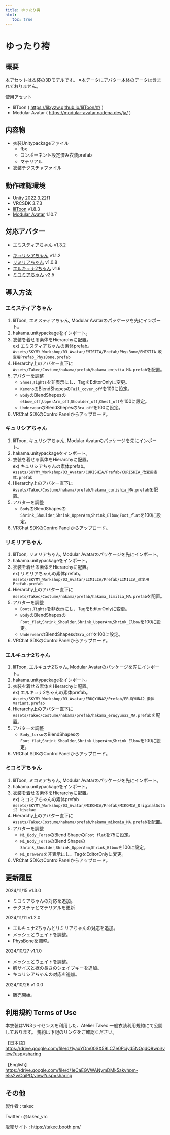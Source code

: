 ```yaml
---
title: ゆったり袴 
html:
   toc: true
---
```


# ゆったり袴

## 概要
本アセットは衣装の3Dモデルです。
※本データにアバター本体のデータは含まれておりません。

使用アセット
* lilToon ( https://lilxyzw.github.io/lilToon/#/ )
* Modular Avatar ( https://modular-avatar.nadena.dev/ja/ )

## 内容物
* 衣装Unitypackageファイル
  * fbx
  * コンポーネント設定済み衣装prefab
  * マテリアル
* 衣装テクスチャファイル

## 動作確認環境
* Unity 2022.3.22f1
* VRCSDK 3.7.3
* [lilToon](https://lilxyzw.github.io/lilToon/#/) v1.8.3
* [Modular Avatar](https://modular-avatar.nadena.dev/ja/) 1.10.7

## 対応アバター
* [エミスティアちゃん](https://skymy.booth.pm/items/2992265) v1.3.2
<!-- * [ユリスフィアちゃん](https://skymy.booth.pm/items/3486694) v1.4.1 -->
* [キュリシアちゃん](https://skymy.booth.pm/items/3990670) v1.1.2
* [リミリアちゃん](https://skymy.booth.pm/items/4365043) v1.0.8
* [エルキュナ2ちゃん](https://skymy.booth.pm/items/4926689) v1.6
* [ミコミアちゃん](https://skymy.booth.pm/items/5967855) v2.5
<!-- * [ルナールちゃん](https://booth.pm/ja/items/5319407) v1.18 -->
<!-- * [リリウムちゃん](https://booth.pm/ja/items/2745904) v1.02 -->
<!-- * [桔梗ちゃん](https://booth.pm/ja/items/3681787) v1.04 -->

## 導入方法

### エミスティアちゃん
1. lilToon, エミスティアちゃん, Modular Avatarのパッケージを先にインポート。
2. hakama.unitypackageをインポート。
3. 衣装を着せる素体をHierarchyに配置。<br>
   ex) エミスティアちゃんの素体prefab。<br>
   `Assets/SKYMY_Workshop/03_Avatar/EMISTIA/Prefab/PhysBone/EMISTIA_改変用Prefab_PhysBone.prefab`
4. Hierarchy上のアバター直下に`Assets/Takec/Costume/hakama/prefab/hakama_emistia_MA.prefab`を配置。
5. アバターを調整
   * `Shoes`,`Tights`を非表示にし、TagをEditorOnlyに変更。
   * `Kemono`のBlendShepesの`Tail_cover_off`を100に設定。
   * `Body`のBlendShepesの`elbow_off`,`UpperArm_off`,`Shoulder_off`,`Chest_off`を100に設定。
   * `Underwear`のBlendShepesの`Bra_off`を100に設定。
6. VRChat SDKのControlPanelからアップロード。

<!-- ### ユリスフィアちゃん
1. lilToon, ユリスフィアちゃん, Modular Avatarのパッケージを先にインポート。
2. hakama.unitypackageをインポート。
3. 衣装を着せる素体をHierarchyに配置。<br>
   ex) ユリスフィアちゃんの素体prefab。<br>
   `Assets/SKYMY_Workshop/03_Avatar/YRISPHERE/Prefab/PhysBone/YRISPHERE_改変用素体_PhysBone.prefab`
4. Hierarchy上のアバター直下に`Assets/Takec/Costume/hakama/prefab/hakama_yrisphere_MA.prefab`を配置。
5. アバターを調整
   * `Kneehigh`と`Underwear`を非表示にし、TagをEditorOnlyに変更。
   * `Body`のBlendShapesの`Foot_Heel`と`Leg_off`を0に設定。
6. VRChat SDKのControlPanelからアップロード。 -->

### キュリシアちゃん
1. lilToon, キュリシアちゃん, Modular Avatarのパッケージを先にインポート。
2. hakama.unitypackageをインポート。
3. 衣装を着せる素体をHierarchyに配置。<br>
   ex) キュリシアちゃんの素体prefab。<br>
   `Assets/SKYMY_Workshop/03_Avatar/CURISHIA/Prefab/CURISHIA_改変用素体.prefab`
4. Hierarchy上のアバター直下に`Assets/Takec/Costume/hakama/prefab/hakama_curishia_MA.prefab`を配置。
5. アバターを調整
   * `Body`のBlendShapesの`Shrink_Shoulder`,`Shrink_UpperArm`,`Shrink_Elbow`,`Foot_flat`を100に設定。
6. VRChat SDKのControlPanelからアップロード。

### リミリアちゃん
1. lilToon, リミリアちゃん, Modular Avatarのパッケージを先にインポート。
2. hakama.unitypackageをインポート。
3. 衣装を着せる素体をHierarchyに配置。<br>
   ex) リミリアちゃんの素体prefab。<br>
   `Assets/SKYMY_Workshop/03_Avatar/LIMILIA/Prefab/LIMILIA_改変用Prefab.prefab`
4. Hierarchy上のアバター直下に`Assets/Takec/Costume/hakama/prefab/hakama_limilia_MA.prefab`を配置。
5. アバターを調整
   * `Boots`,`Tights`を非表示にし、TagをEditorOnlyに変更。
   * `Body`のBlendShapesの`Foot_flat`,`Shrink_Shoulder`,`Shrink_UpperArm`,`Shrink_Elbow`を100に設定。
   * `Underwear`のBlendShapesの`Bra_off`を100に設定。
6. VRChat SDKのControlPanelからアップロード。

### エルキュナ2ちゃん
1. lilToon, エルキュナ2ちゃん, Modular Avatarのパッケージを先にインポート。
2. hakama.unitypackageをインポート。
3. 衣装を着せる素体をHierarchyに配置。<br>
   ex) エルキュナ2ちゃんの素体prefab。<br>
   `Assets/SKYMY_Workshop/03_Avatar/ERUQYUNA2/Prefab/ERUQYUNA2_素体Variant.prefab`
4. Hierarchy上のアバター直下に`Assets/Takec/Costume/hakama/prefab/hakama_eruqyuna2_MA.prefab`を配置。
5. アバターを調整
   * `Body_torso`のBlendShapesの`Foot_flat`,`Shrink_Shoulder`,`Shrink_UpperArm`,`Shrink_Elbow`を100に設定。
6. VRChat SDKのControlPanelからアップロード。

### ミコミアちゃん
1. lilToon, ミコミアちゃん, Modular Avatarのパッケージを先にインポート。
2. hakama.unitypackageをインポート。
3. 衣装を着せる素体をHierarchyに配置。<br>
   ex) ミコミアちゃんの素体prefab<br>
   `Assets/SKYMY_Workshop/03_Avatar/MIKOMIA/Prefab/MIKOMIA_OriginalSotai2_kisekae`
4. Hierarchy上のアバター直下に`Assets/Takec/Costume/hakama/prefab/hakama_mikomia_MA.prefab`を配置。
5. アバターを調整
   * `Mi_Body_Torso`のBlend Shapeの`Foot flat`を75に設定。
   * `Mi_Body_Torso`のBlend Shapeの`Shrink_Shoulder`,`Shrink_UpperArm`,`Shrink_Elbow`を100に設定。
   * `Mi_Drawers`を非表示にし、TagをEditorOnlyに変更。
6. VRChat SDKのControlPanelからアップロード。

<!-- ### ルナールちゃん
1. lilToon, ルナールちゃん, Modular Avatarのパッケージを先にインポート。
2. hakama.unitypackageをインポート。
3. 衣装を着せる素体をHierarchyに配置。<br>
   ex) ルナールちゃんの素体prefab<br>
   `Assets/_Studio_7tsuki/7st01_Renard/着せ替え/7st01_Renard_Base Variant`
4. Hierarchy上のアバター直下に`Assets/Takec/Costume/hakama/prefab/hakama_renard_MA.prefab`を配置。
5. アバターを調整
   * `UnderWear`を非表示にし、TagをEditorOnlyに変更。
6. VRChat SDKのControlPanelからアップロード。 -->

<!-- ### リリウムちゃん
1. lilToon, リリウムちゃん, Modular Avatarのパッケージを先にインポート。
2. hakama.unitypackageをインポート。
3. 衣装を着せる素体をHierarchyに配置。<br>
   ex) リリウムちゃんの素体prefab<br>
   `Assets/Stray_Lamb/Lilium/Plefab/Lilium_Sotai_PB.prefab`
4. Hierarchy上のアバター直下に`Assets/Takec/Costume/hakama/prefab/hakama_lilium_MA.prefab`を配置。
5. アバターを調整
   * `Wear_Under`を非表示にし、TagをEditorOnlyに変更。
6. VRChat SDKのControlPanelからアップロード。
   * リリウムちゃんv1.02では、プレファブにDynamicBone Colliderが残っています。VRChat SDKのValidationsにてエラーが出ている場合は、Auto FixでPhysBone Colliderに置き換えてください。
   * ArmatureのHairに設定されているPhysBoneのCollidersの設定が抜けているので、Head(DynamicBornCollider)を設定してください。 -->

<!-- ### 桔梗ちゃん
1. lilToon, 桔梗ちゃん, Modular Avatarのパッケージを先にインポート。
2. hakama.unitypackageをインポート。
3. 衣装を着せる素体をHierarchyに配置。<br>
   ex) 桔梗ちゃんの素体prefab<br>
   `Assets/Kikyo/Prefab/Kikyo_PB_kisekae.prefab`
4. Hierarchy上のアバター直下に`Assets/Takec/Costume/hakama/prefab/hakama_kikyo_MA.prefab`を配置。
5. アバターを調整
   * `Kikyo_Bra`,`Kikyo_GarterBelt`,`Kikyo_Shorts`を非表示にし、TagをEditorOnlyに変更。
6. VRChat SDKのControlPanelからアップロード。 -->

## 更新履歴
2024/11/15 v1.3.0
* ミコミアちゃんの対応を追加。
* テクスチャとマテリアルを更新

2024/11/11 v1.2.0
* エルキュナ2ちゃんとリミリアちゃんの対応を追加。
* メッシュとウェイトを調整。
* PhysBoneを調整。

2024/10/27 v1.1.0
* メッシュとウェイトを調整。
* 胸サイズと裾の長さのシェイプキーを追加。
* キュリシアちゃんの対応を追加。

2024/10/26 v1.0.0
* 販売開始。

## 利用規約 Terms of Use
本衣装はVN3ライセンスを利用した、Atelier Takec 一般衣装利用規約にて公開しております。
規約は下記のリンクをご確認ください。

【日本語】<br>
https://drive.google.com/file/d/1yaxYDm00SX59LCZe0Pcjyd5NOqdQ9wpi/view?usp=sharing

【English】<br>
https://drive.google.com/file/d/1eCaEGVWANymDMk5akvhpm-e5s2wCqiPO/view?usp=sharing

## その他
製作者
: takec

Twitter
: @takec_vrc

販売サイト
: https://takec.booth.pm/